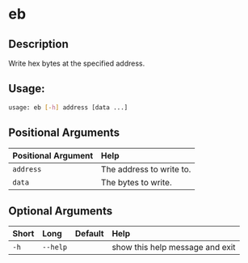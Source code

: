



# eb

## Description


Write hex bytes at the specified address.
## Usage:


```bash
usage: eb [-h] address [data ...]

```
## Positional Arguments

|Positional Argument|Help|
| :--- | :--- |
|`address`|The address to write to.|
|`data`|The bytes to write.|

## Optional Arguments

|Short|Long|Default|Help|
| :--- | :--- | :--- | :--- |
|`-h`|`--help`||show this help message and exit|
